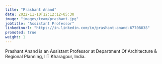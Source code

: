```yaml
---
title: "Prashant Anand"
date: 2022-11-10T12:12:12+05:30
image: "images/team/prashant.jpg"
jobtitle: "Assistant Professor"
linkedinurl: "https://in.linkedin.com/in/prashant-anand-67708038"
promoted: true
weight: 1
---
```


Prashant Anand is an Assistant Professor at Department Of Architecture & Regional Planning, IIT Kharagpur, India.
